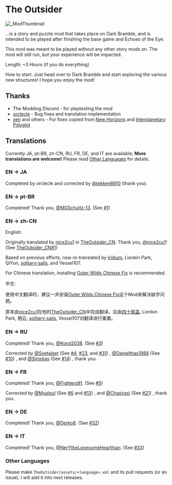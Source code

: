 # The Outsider
![_ModThumbnail](https://user-images.githubusercontent.com/117133929/206883146-e18a21eb-ee4c-48ac-b8b3-08a9938adbf3.png)

...is a story and puzzle mod that takes place on Dark Bramble, and is intended to be played after finishing the base game and Echoes of the Eye.

This mod was meant to be played without any other story mods on. The mod will still run, but your experience will be impacted.

Length: ~3 Hours (if you do everything)

How to start: Just head over to Dark Bramble and start exploring the various new structures! I hope you enjoy the mod!

## Thanks
* The Modding Discord - for playtesting the mod
* [orclecle](https://github.com/TRSasasusu) - Bug fixes and translation implementation
* [xen](https://github.com/xen-42) and others - For fixes copied from [New Horizons](https://outerwildsmods.com/mods/newhorizons/) and [Interplanetary Polyglot](https://outerwildsmods.com/mods/interplanetarypolyglot/)

## Translations

Currently JA, pt-BR, zh-CN, RU, FR, DE, and IT are available;
**More translations are welcome!** Please read [Other Languages](#other-languages) for details.

### EN -> JA

Completed by orclecle and corrected by [@tekken8810](https://twitter.com/tekken8810) (thank you).

### EN -> pt-BR

Completed! Thank you, [@MGSchultz-13](https://github.com/MGSchultz-13). (See [#1](https://github.com/TRSasasusu/TranslationForTheOutsider/issues/1))

### EN -> zh-CN

English:

Originally translated by [nice2cu1](https://github.com/nice2cu1) in [TheOutsider_CN](https://github.com/nice2cu1/TheOutsider_CN). Thank you, [@nice2cu1](https://github.com/nice2cu1)! (See [TheOutsider_CN#1](https://github.com/nice2cu1/TheOutsider_CN/issues/1))

Based on previous efforts, now re-translated by [Iridium](https://space.bilibili.com/7834690), Lionkin Park, QiYun, [solitary-sails](https://github.com/solitary-sails), and Vessel107.

For Chinese translation, installing [Outer Wilds Chinese Fix](https://outerwildsmods.com/mods/outerwildschinesefix/) is recommended.

中文:

使用中文翻译时，建议一并安装[Outer Wilds Chinese Fix](https://outerwildsmods.com/mods/outerwildschinesefix/)这个Mod来解决缺字问题。

原本由[nice2cu1](https://github.com/nice2cu1)在他的[TheOutsider_CN](https://github.com/nice2cu1/TheOutsider_CN)中完成翻译。后由[四十瓶盖](https://space.bilibili.com/7834690), Lionkin Park, 栖云, [solitary-sails](https://github.com/solitary-sails), Vessel107对翻译进行重置。

### EN -> RU

Completed! Thank you, [@Korol2038](https://github.com/Korol2038). (See [#3](https://github.com/TRSasasusu/TranslationForTheOutsider/issues/3))

Corrected by [@Svetaleet](https://github.com/Svetaleet) (See [#4](https://github.com/TRSasasusu/TranslationForTheOutsider/issues/4), [#23](https://github.com/TRSasasusu/TranslationForTheOutsider/issues/23), and [#31](https://github.com/TRSasasusu/TranslationForTheOutsider/issues/31))
, [@Danielthas1988](https://github.com/Danielthas1988) (See [#10](https://github.com/TRSasasusu/TranslationForTheOutsider/issues/10))
, and [@Siroptas](https://github.com/Siroptas) (See [#14](https://github.com/TRSasasusu/TranslationForTheOutsider/issues/14))
, thank you.

### EN -> FR

Completed! Thank you, [@Fighters91](https://github.com/Fighters91). (See [#5](https://github.com/TRSasasusu/TranslationForTheOutsider/pull/5))

Corrected by [@Myalgul](https://github.com/Myalgul) (See [#6](https://github.com/TRSasasusu/TranslationForTheOutsider/pull/6) and [#13](https://github.com/TRSasasusu/TranslationForTheOutsider/pull/13))
, and [@Chaxiraxi](https://github.com/Chaxiraxi) (See [#21](https://github.com/TRSasasusu/TranslationForTheOutsider/pull/21))
, thank you.

### EN -> DE

Completed! Thank you, [@Derko8](https://github.com/Derko8). (See [#32](https://github.com/TRSasasusu/TranslationForTheOutsider/pull/32))

### EN -> IT

Completed! Thank you, [@NerYtheLonesomeHearthian](https://github.com/NerYtheLonesomeHearthian). (See [#33](https://github.com/TRSasasusu/TranslationForTheOutsider/issues/33))

### Other Languages

Please make `TheOutsider/assets/<language>.xml` and its pull requests (or an issue). I will add it into next releases.
